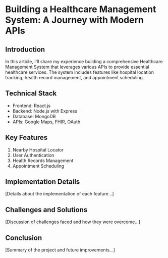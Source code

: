# Building a Healthcare Management System: A Journey with Modern APIs

## Introduction
In this article, I'll share my experience building a comprehensive Healthcare Management System that leverages various APIs to provide essential healthcare services. The system includes features like hospital location tracking, health record management, and appointment scheduling.

## Technical Stack
- Frontend: React.js
- Backend: Node.js with Express
- Database: MongoDB
- APIs: Google Maps, FHIR, OAuth

## Key Features
1. Nearby Hospital Locator
2. User Authentication
3. Health Records Management
4. Appointment Scheduling

## Implementation Details
[Details about the implementation of each feature...]

## Challenges and Solutions
[Discussion of challenges faced and how they were overcome...]

## Conclusion
[Summary of the project and future improvements...] 